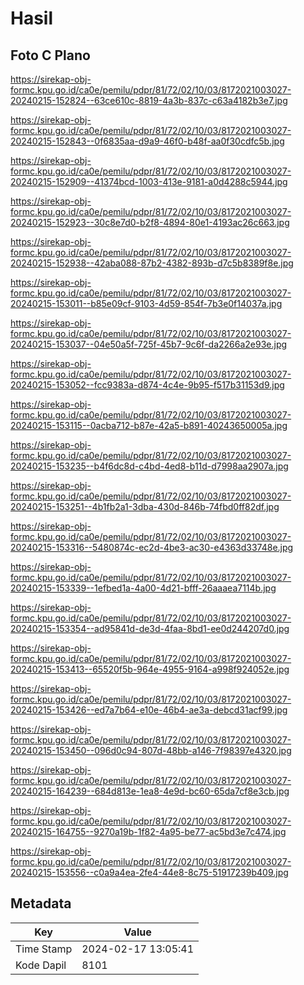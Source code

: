 # Hasil

## Foto C Plano

https://sirekap-obj-formc.kpu.go.id/ca0e/pemilu/pdpr/81/72/02/10/03/8172021003027-20240215-152824--63ce610c-8819-4a3b-837c-c63a4182b3e7.jpg

https://sirekap-obj-formc.kpu.go.id/ca0e/pemilu/pdpr/81/72/02/10/03/8172021003027-20240215-152843--0f6835aa-d9a9-46f0-b48f-aa0f30cdfc5b.jpg

https://sirekap-obj-formc.kpu.go.id/ca0e/pemilu/pdpr/81/72/02/10/03/8172021003027-20240215-152909--41374bcd-1003-413e-9181-a0d4288c5944.jpg

https://sirekap-obj-formc.kpu.go.id/ca0e/pemilu/pdpr/81/72/02/10/03/8172021003027-20240215-152923--30c8e7d0-b2f8-4894-80e1-4193ac26c663.jpg

https://sirekap-obj-formc.kpu.go.id/ca0e/pemilu/pdpr/81/72/02/10/03/8172021003027-20240215-152938--42aba088-87b2-4382-893b-d7c5b8389f8e.jpg

https://sirekap-obj-formc.kpu.go.id/ca0e/pemilu/pdpr/81/72/02/10/03/8172021003027-20240215-153011--b85e09cf-9103-4d59-854f-7b3e0f14037a.jpg

https://sirekap-obj-formc.kpu.go.id/ca0e/pemilu/pdpr/81/72/02/10/03/8172021003027-20240215-153037--04e50a5f-725f-45b7-9c6f-da2266a2e93e.jpg

https://sirekap-obj-formc.kpu.go.id/ca0e/pemilu/pdpr/81/72/02/10/03/8172021003027-20240215-153052--fcc9383a-d874-4c4e-9b95-f517b31153d9.jpg

https://sirekap-obj-formc.kpu.go.id/ca0e/pemilu/pdpr/81/72/02/10/03/8172021003027-20240215-153115--0acba712-b87e-42a5-b891-40243650005a.jpg

https://sirekap-obj-formc.kpu.go.id/ca0e/pemilu/pdpr/81/72/02/10/03/8172021003027-20240215-153235--b4f6dc8d-c4bd-4ed8-b11d-d7998aa2907a.jpg

https://sirekap-obj-formc.kpu.go.id/ca0e/pemilu/pdpr/81/72/02/10/03/8172021003027-20240215-153251--4b1fb2a1-3dba-430d-846b-74fbd0ff82df.jpg

https://sirekap-obj-formc.kpu.go.id/ca0e/pemilu/pdpr/81/72/02/10/03/8172021003027-20240215-153316--5480874c-ec2d-4be3-ac30-e4363d33748e.jpg

https://sirekap-obj-formc.kpu.go.id/ca0e/pemilu/pdpr/81/72/02/10/03/8172021003027-20240215-153339--1efbed1a-4a00-4d21-bfff-26aaaea7114b.jpg

https://sirekap-obj-formc.kpu.go.id/ca0e/pemilu/pdpr/81/72/02/10/03/8172021003027-20240215-153354--ad95841d-de3d-4faa-8bd1-ee0d244207d0.jpg

https://sirekap-obj-formc.kpu.go.id/ca0e/pemilu/pdpr/81/72/02/10/03/8172021003027-20240215-153413--65520f5b-964e-4955-9164-a998f924052e.jpg

https://sirekap-obj-formc.kpu.go.id/ca0e/pemilu/pdpr/81/72/02/10/03/8172021003027-20240215-153426--ed7a7b64-e10e-46b4-ae3a-debcd31acf99.jpg

https://sirekap-obj-formc.kpu.go.id/ca0e/pemilu/pdpr/81/72/02/10/03/8172021003027-20240215-153450--096d0c94-807d-48bb-a146-7f98397e4320.jpg

https://sirekap-obj-formc.kpu.go.id/ca0e/pemilu/pdpr/81/72/02/10/03/8172021003027-20240215-164239--684d813e-1ea8-4e9d-bc60-65da7cf8e3cb.jpg

https://sirekap-obj-formc.kpu.go.id/ca0e/pemilu/pdpr/81/72/02/10/03/8172021003027-20240215-164755--9270a19b-1f82-4a95-be77-ac5bd3e7c474.jpg

https://sirekap-obj-formc.kpu.go.id/ca0e/pemilu/pdpr/81/72/02/10/03/8172021003027-20240215-153556--c0a9a4ea-2fe4-44e8-8c75-51917239b409.jpg


## Metadata

| Key        | Value               |
| ---------- | ------------------- |
| Time Stamp | 2024-02-17 13:05:41 |
| Kode Dapil | 8101                |



